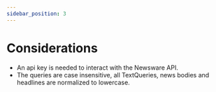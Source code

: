 ```yaml
---
sidebar_position: 3
---
```


# Considerations

* An api key is needed to interact with the Newsware API.
* The queries are case insensitive, all TextQueries, news bodies and headlines are normalized to lowercase.